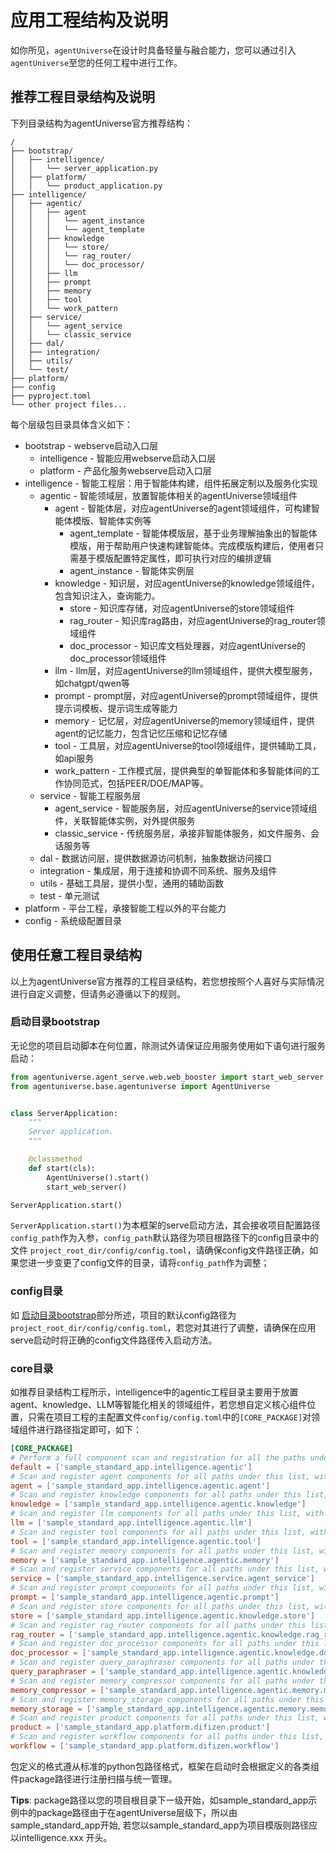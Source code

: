 # 应用工程结构及说明
如你所见，`agentUniverse`在设计时具备轻量与融合能力，您可以通过引入`agentUniverse`至您的任何工程中进行工作。

## 推荐工程目录结构及说明
下列目录结构为agentUniverse官方推荐结构：

```
/
├── bootstrap/
│   ├── intelligence/
│   │   └── server_application.py
│   ├── platform/
│   │   └── product_application.py
├── intelligence/
│   ├── agentic/
│   │   ├── agent
│   │   │   └── agent_instance
│   │   │   └── agent_template
│   │   ├── knowledge
│   │   │   └── store/
│   │   │   └── rag_router/
│   │   │   └── doc_processor/
│   │   ├── llm
│   │   ├── prompt
│   │   ├── memory
│   │   ├── tool
│   │   └── work_pattern
│   ├── service/
│   │   └── agent_service
│   │   └── classic_service
│   ├── dal/
│   ├── integration/
│   ├── utils/
│   └── test/
├── platform/
├── config
├── pyproject.toml
└── other project files...
```

每个层级包目录具体含义如下：
* bootstrap - webserve启动入口层
  * intelligence - 智能应用webserve启动入口层
  * platform - 产品化服务webserve启动入口层
* intelligence - 智能工程层：用于智能体构建，组件拓展定制以及服务化实现
  * agentic - 智能领域层，放置智能体相关的agentUniverse领域组件
    * agent - 智能体层，对应agentUniverse的agent领域组件，可构建智能体模版、智能体实例等
      * agent_template - 智能体模版层，基于业务理解抽象出的智能体模版，用于帮助用户快速构建智能体。完成模版构建后，使用者只需基于模版配置特定属性，即可执行对应的编排逻辑
      * agent_instance - 智能体实例层
    * knowledge - 知识层，对应agentUniverse的knowledge领域组件，包含知识注入，查询能力。
      * store - 知识库存储，对应agentUniverse的store领域组件
      * rag_router - 知识库rag路由，对应agentUniverse的rag_router领域组件
      * doc_processor - 知识库文档处理器，对应agentUniverse的doc_processor领域组件
    * llm - llm层，对应agentUniverse的llm领域组件，提供大模型服务，如chatgpt/qwen等
    * prompt - prompt层，对应agentUniverse的prompt领域组件，提供提示词模板、提示词生成等能力
    * memory - 记忆层，对应agentUniverse的memory领域组件，提供agent的记忆能力，包含记忆压缩和记忆存储
    * tool - 工具层，对应agentUniverse的tool领域组件，提供辅助工具，如api服务
    * work_pattern - 工作模式层，提供典型的单智能体和多智能体间的工作协同范式，包括PEER/DOE/MAP等。
  * service - 智能工程服务层
    * agent_service - 智能服务层，对应agentUniverse的service领域组件，关联智能体实例，对外提供服务
    * classic_service - 传统服务层，承接非智能体服务，如文件服务、会话服务等
  * dal - 数据访问层，提供数据源访问机制，抽象数据访问接口
  * integration - 集成层，用于连接和协调不同系统、服务及组件
  * utils - 基础工具层，提供小型，通用的辅助函数
  * test - 单元测试
* platform - 平台工程，承接智能工程以外的平台能力
* config - 系统级配置目录


## 使用任意工程目录结构
以上为agentUniverse官方推荐的工程目录结构，若您想按照个人喜好与实际情况进行自定义调整，但请务必遵循以下的规则。

### 启动目录bootstrap
无论您的项目启动脚本在何位置，除测试外请保证应用服务使用如下语句进行服务启动：

```python
from agentuniverse.agent_serve.web.web_booster import start_web_server
from agentuniverse.base.agentuniverse import AgentUniverse


class ServerApplication:
    """
    Server application.
    """

    @classmethod
    def start(cls):
        AgentUniverse().start()
        start_web_server()

ServerApplication.start()

```
`ServerApplication.start()`为本框架的serve启动方法，其会接收项目配置路径`config_path`作为入参，`config_path`默认路径为项目根路径下的config目录中的文件 `project_root_dir/config/config.toml`，请确保config文件路径正确，如果您进一步变更了config文件的目录，请将`config_path`作为调整；

### config目录
如 [启动目录bootstrap](#启动目录bootstrap)部分所述，项目的默认config路径为`project_root_dir/config/config.toml`，若您对其进行了调整，请确保在应用serve启动时将正确的config文件路径传入启动方法。

### core目录
如推荐目录结构工程所示，intelligence中的agentic工程目录主要用于放置agent、knowledge、LLM等智能化相关的领域组件，若您想自定义核心组件位置，只需在项目工程的主配置文件`config/config.toml`中的`[CORE_PACKAGE]`对领域组件进行路径指定即可，如下：
```toml
[CORE_PACKAGE]
# Perform a full component scan and registration for all the paths under this list.
default = ['sample_standard_app.intelligence.agentic']
# Scan and register agent components for all paths under this list, with priority over the default.
agent = ['sample_standard_app.intelligence.agentic.agent']
# Scan and register knowledge components for all paths under this list, with priority over the default.
knowledge = ['sample_standard_app.intelligence.agentic.knowledge']
# Scan and register llm components for all paths under this list, with priority over the default.
llm = ['sample_standard_app.intelligence.agentic.llm']
# Scan and register tool components for all paths under this list, with priority over the default.
tool = ['sample_standard_app.intelligence.agentic.tool']
# Scan and register memory components for all paths under this list, with priority over the default.
memory = ['sample_standard_app.intelligence.agentic.memory']
# Scan and register service components for all paths under this list, with priority over the default.
service = ['sample_standard_app.intelligence.service.agent_service']
# Scan and register prompt components for all paths under this list, with priority over the default.
prompt = ['sample_standard_app.intelligence.agentic.prompt']
# Scan and register store components for all paths under this list, with priority over the default.
store = ['sample_standard_app.intelligence.agentic.knowledge.store']
# Scan and register rag_router components for all paths under this list, with priority over the default.
rag_router = ['sample_standard_app.intelligence.agentic.knowledge.rag_router']
# Scan and register doc_processor components for all paths under this list, with priority over the default.
doc_processor = ['sample_standard_app.intelligence.agentic.knowledge.doc_processor']
# Scan and register query_paraphraser components for all paths under this list, with priority over the default.
query_paraphraser = ['sample_standard_app.intelligence.agentic.knowledge.query_paraphraser']
# Scan and register memory_compressor components for all paths under this list, with priority over the default.
memory_compressor = ['sample_standard_app.intelligence.agentic.memory.memory_compressor']
# Scan and register memory_storage components for all paths under this list, with priority over the default.
memory_storage = ['sample_standard_app.intelligence.agentic.memory.memory_storage']
# Scan and register product components for all paths under this list, with priority over the default.
product = ['sample_standard_app.platform.difizen.product']
# Scan and register workflow components for all paths under this list, with priority over the default.
workflow = ['sample_standard_app.platform.difizen.workflow']
```
包定义的格式遵从标准的python包路径格式，框架在启动时会根据定义的各类组件package路径进行注册扫描与统一管理。

**Tips**: package路径以您的项目根目录下一级开始，如sample_standard_app示例中的package路径由于在agentUniverse层级下，所以由sample_standard_app开始, 若您以sample_standard_app为项目模版则路径应以intelligence.xxx 开头。
